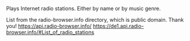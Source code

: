 Plays Internet radio stations.
Either by name or by music genre.

List from the radio-browser.info directory, which is public domain. Thank you!
<https://api.radio-browser.info/>
<https://de1.api.radio-browser.info/#List_of_radio_stations>
